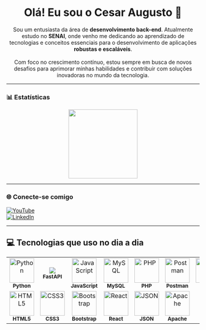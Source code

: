 <h1 align="center">Olá! Eu sou o Cesar Augusto 👋</h1>

<p align="center">
Sou um entusiasta da área de <strong>desenvolvimento back-end</strong>. Atualmente estudo no <strong>SENAI</strong>, onde venho me dedicando ao aprendizado de tecnologias e conceitos essenciais para o desenvolvimento de aplicações <strong>robustas e escaláveis</strong>.<br><br>
Com foco no crescimento contínuo, estou sempre em busca de novos desafios para aprimorar minhas habilidades e contribuir com soluções inovadoras no mundo da tecnologia.
</p>

---

### 📊 Estatísticas

<div align="center">
  <img height="180em" src="https://github-readme-stats.vercel.app/api/top-langs/?username=cesaraugustooo&layout=donut&theme=dark&hide=html,blade&cache_seconds=60"/>
</div>

---

### 🌐 Conecte-se comigo

[![YouTube](https://img.shields.io/badge/YouTube-FF0000?style=for-the-badge&logo=youtube&logoColor=white)](https://www.youtube.com)  
[![LinkedIn](https://img.shields.io/badge/LinkedIn-0077B5?style=for-the-badge&logo=linkedin&logoColor=white)](https://www.linkedin.com)

---

## 💻 Tecnologias que uso no dia a dia

<p align="center">
  <table>
    <tr>
      <td align="center">
        <img src="https://img.icons8.com/color/96/python--v1.png" width="64" alt="Python"/><br><sub><b>Python</b></sub>
      </td>
      <td align="center">
       <img src="https://img.shields.io/badge/FastAPI-005571?style=for-the-badge&logo=fastapi&logoColor=white"/><br><sub><b>FastAPI</b></sub>
      </td>
      <td align="center">
        <img src="https://img.icons8.com/color/96/javascript--v1.png" width="64" alt="JavaScript"/><br><sub><b>JavaScript</b></sub>
      </td>
      <td align="center">
        <img src="https://img.icons8.com/fluency/96/mysql-logo.png" width="64" alt="MySQL"/><br><sub><b>MySQL</b></sub>
      </td>
      <td align="center">
        <img src="https://img.icons8.com/officel/96/php-logo.png" width="64" alt="PHP"/><br><sub><b>PHP</b></sub>
      </td>
      <td align="center">
        <img src="https://img.icons8.com/external-tal-revivo-color-tal-revivo/96/external-postman-is-the-only-complete-api-development-environment-logo-color-tal-revivo.png" width="64" alt="Postman"/><br><sub><b>Postman</b></sub>
      </td>
      <td align="center">
        <img src="https://img.icons8.com/color/96/git.png" width="64" alt="Git"/><br><sub><b>Git</b></sub>
      </td>
      <td align="center">
        <img src="https://img.icons8.com/color/96/github--v1.png" width="64" alt="GitHub"/><br><sub><b>GitHub</b></sub>
      </td>
      <td align="center">
        <img src="https://img.icons8.com/color/96/linux--v1.png" width="64" alt="Linux"/><br><sub><b>Linux</b></sub>
      </td>
    </tr>
    <tr>
      <td align="center">
        <img src="https://img.icons8.com/color/96/html-5--v1.png" width="64" alt="HTML5"/><br><sub><b>HTML5</b></sub>
      </td>
      <td align="center">
        <img src="https://img.icons8.com/color/96/css3.png" width="64" alt="CSS3"/><br><sub><b>CSS3</b></sub>
      </td>
      <td align="center">
        <img src="https://img.icons8.com/color/96/bootstrap--v2.png" width="64" alt="Bootstrap"/><br><sub><b>Bootstrap</b></sub>
      </td>
      <td align="center">
        <img src="https://img.icons8.com/external-tal-revivo-color-tal-revivo/96/external-react-a-javascript-library-for-building-user-interfaces-logo-color-tal-revivo.png" width="64" alt="React"/><br><sub><b>React</b></sub>
      </td>
      <td align="center">
        <img src="https://img.icons8.com/color/96/json--v1.png" width="64" alt="JSON"/><br><sub><b>JSON</b></sub>
      </td>
      <td align="center">
        <img src="https://img.icons8.com/color/96/apache.png" width="64" alt="Apache"/><br><sub><b>Apache</b></sub>
      </td>
    </tr>
  </table>
</p>
